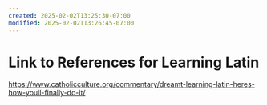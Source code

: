 ```yaml
---
created: 2025-02-02T13:25:30-07:00
modified: 2025-02-02T13:26:45-07:00
---
```


# Link to References for Learning Latin

https://www.catholicculture.org/commentary/dreamt-learning-latin-heres-how-youll-finally-do-it/
